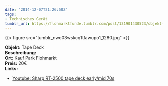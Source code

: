 ```yaml
---
date: "2014-12-07T21:26:50Z"
tags:
- Technisches Gerät
tumblr_url: https://flohmarktfunde.tumblr.com/post/131901430523/objekt-tape-deck-beschreibung-lorem-ipsum-ort
---
```

 {{< figure src="tumblr_nwo03wskcq1tfawupo1_1280.jpg" >}}  

**Objekt:** Tape Deck  
**Beschreibung:**   
**Ort:** Kauf Park Flohmarkt  
**Preis:** 20€  
**Links:**

- [Youtube: Sharp RT-2500 tape deck early/mid 70s](https://www.youtube.com/watch?v=UsKapE58kzU)
